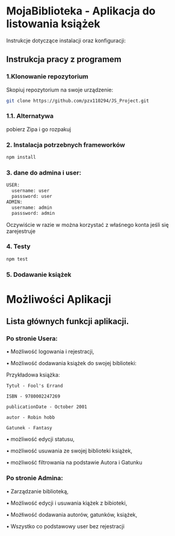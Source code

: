 # MojaBiblioteka - Aplikacja do listowania książek

Instrukcje dotyczące instalacji oraz konfiguracji:

## Instrukcja pracy z programem
### 1.Klonowanie repozytorium
Skopiuj repozytorium na swoje urządzenie:
```bash
git clone https://github.com/pzx110294/JS_Project.git
```
### 1.1. Alternatywa
pobierz Zipa i go rozpakuj
### 2. Instalacja potrzebnych frameworków
```bash
npm install 
```
### 3. dane do admina i user:
```bash
USER:
  username: user
  passsword: user
ADMIN:
  username: admin
  passsword: admin
```
Oczywiście w razie w można korzystać z właśnego konta jeśli się zarejestruje

### 4. Testy
```bash
npm test
```
### 5. Dodawanie książek

# Możliwości Aplikacji

## Lista głównych funkcji aplikacji.

### Po stronie Usera:

 • Możliwość logowania i rejestracji,
 
 • Możliwość dodawania książek do swojej biblioteki:
 
 Przykładowa książka:

    Tytuł - Fool's Errand
  
    ISBN - 9780002247269
  
    publicationDate - October 2001
  
    autor - Robin hobb
  
    Gatunek - Fantasy
 
 
 • możliwość edycji statusu,
 
 • możliwość usuwania ze swojej biblioteki książek,
 
 • możliwość filtrowania na podstawie Autora i Gatunku
 
 ### Po stronie Admina:

 • Zarządzanie biblioteką,
 
 • Możliwość edycji i usuwania kiążek z bibioteki,
 
 • Możłiwość dodawania autorów, gatunków, książek,
 
 • Wszystko co podstawowy user bez rejestracji
  
  
